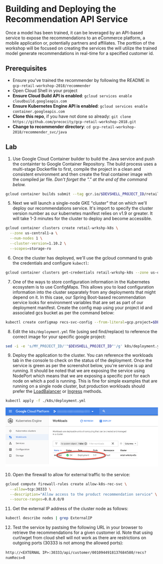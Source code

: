 # Building and Deploying the Recommendation API Service

Once a model has been trained, it can be leveraged by an API-based service to expose the recommendations to an eCommerce platform, a mobile application or, potentially partners and affiliates.   The porttion of the workshop will be focused on creating the services the will utilize the trained model generate recommendations in real-time for a specified customer id.  

## Prerequisites

* Ensure you've trained the recommender by following the README in `gcp-retail-workshop-2018/recommender`
* Open Cloud Shell in your project
* **Ensure Cloud Build API is enabled**: `gcloud services enable cloudbuild.googleapis.com`
* **Ensure Kubernetes Engine API is enabled**: `gcloud services enable container.googleapis.com`
* **Clone this repo**, if you have not done so already: `git clone https://github.com/precocity/gcp-retail-workshop-2018.git`
* **Change to recommender directory**: `cd gcp-retail-workshop-2018/recommender_svc/java`

## Lab

1. Use Google Cloud Container builder to build the Java service and  push the containter to Google Container Repository.  The build process uses a multi-stage Dockerfile to first, compile the project in a clean and consistent environment and then create the final container image with the compiled jar file.  *Don't forget the "." at the end of the command below.*

```bash
gcloud container builds submit --tag gcr.io/$DEVSHELL_PROJECT_ID/retail-wkshp-recs .
```

5. Next we will launch a single-node GKE "cluster" that on which we'll deploy our recommendations service.  It's import to specify the cluster version number as our kubernetes manifest relies on v1.9 or greater.  It will take 1-3 minutes for the cluster to deploy and become accessible.

```bash
gcloud container clusters create retail-wrkshp-k8s \
  --zone us-central1-a \
  --num-nodes 1 \
  --cluster-version=1.10.2 \
  --scopes=storage-ro
```

6. Once the cluster has deployed, we'll use the gcloud command to grab the credentials and configure `kubectl`:

```bash
gcloud container clusters get-credentials retail-wrkshp-k8s --zone us-central1-a
```

7. One of the ways to store configuration information in the Kubernetes ecosystem is to use ConfigMaps.  This allows you to load configuration information into the cluster separately from any deployments that might depend on it.  In this case, our Spring Boot-based recommendation service looks for environment variables that are set as part of our deployment manifest.  Create the config map using your project id and associated gcs bucket as per the command below:

```bash
kubectl create configmap recs-svc-config --from-literal=gcp.project=$DEVSHELL_PROJECT_ID --from-literal=gcs.bucket=recommender_$DEVSHELL_PROJECT_ID
```

8. Edit the `k8s/deployment.yml` file (using sed find/replace) to reference the correct image for your specific google project:

```bash
sed -i -e 's/MY_PROJECT_ID/'"$DEVSHELL_PROJECT_ID"'/g' k8s/deployment.yml
```

9. Deploy the application to the cluster.  You can reference the workloads tab in the console to check on the status of the deployment.  Once the service is green as per the screenshot below, you're service is up and running.  It should be noted that we are exposing the service using NodePort which means that we are exposing a specific port for each node on which a pod is running.  This is fine for simple examples that are running on a single node cluster, but production workloads should prefer the [LoadBalancer](https://kubernetes.io/docs/concepts/services-networking/service/#publishing-services-service-types) or [Ingress](https://kubernetes.io/docs/concepts/services-networking/ingress/) methods.   

```bash
kubectl apply -f ./k8s/deployment.yml
```

![Kubernetes Workloads Console](assets/gkeconsole.png)


10. Open the firewall to allow for external traffic to the service:

```bash
gcloud compute firewall-rules create allow-k8s-rec-svc \
  --allow=tcp:30333 \
  --description="Allow access to the product recommendation service" \
  --source-ranges=0.0.0.0/0 
```

11. Get the external IP address of the cluster node as follows:

```bash
kubectl describe nodes | grep ExternalIP
```

12.  Test the service by pastsing the following URL in your browser to retrieve the recommendations for a given customer id.  Note that using curl/wget from cloud shell will not work as there are restrictions on outgoing ports (30333 is not among the allowed ports):

`http://<EXTERNAL IP>:30333/api/customer/0010944918137684580/recs?numRecs=8`
